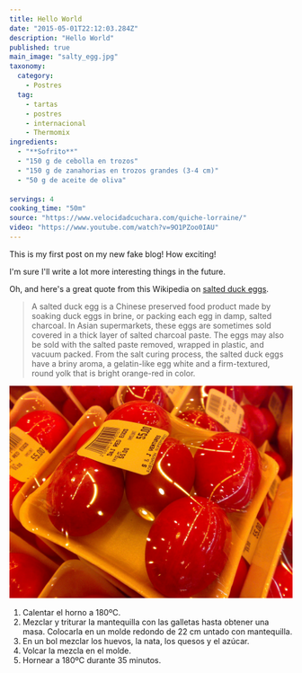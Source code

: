 ```yaml
---
title: Hello World
date: "2015-05-01T22:12:03.284Z"
description: "Hello World"
published: true
main_image: "salty_egg.jpg"
taxonomy:
  category:
    - Postres
  tag:
    - tartas
    - postres
    - internacional
    - Thermomix
ingredients:
  - "**Sofrito**"
  - "150 g de cebolla en trozos"
  - "150 g de zanahorias en trozos grandes (3-4 cm)"
  - "50 g de aceite de oliva"

servings: 4
cooking_time: "50m"
source: "https://www.velocidadcuchara.com/quiche-lorraine/"
video: "https://www.youtube.com/watch?v=9O1PZoo0IAU"
---
```


This is my first post on my new fake blog! How exciting!

I'm sure I'll write a lot more interesting things in the future.

Oh, and here's a great quote from this Wikipedia on
[salted duck eggs](https://en.wikipedia.org/wiki/Salted_duck_egg).

> A salted duck egg is a Chinese preserved food product made by soaking duck
> eggs in brine, or packing each egg in damp, salted charcoal. In Asian
> supermarkets, these eggs are sometimes sold covered in a thick layer of salted
> charcoal paste. The eggs may also be sold with the salted paste removed,
> wrapped in plastic, and vacuum packed. From the salt curing process, the
> salted duck eggs have a briny aroma, a gelatin-like egg white and a
> firm-textured, round yolk that is bright orange-red in color.

![Chinese Salty Egg](./salty_egg.jpg)

1. Calentar el horno a 180ºC.
2. Mezclar y triturar la mantequilla con las galletas hasta obtener una masa. Colocarla en un molde redondo de 22 cm untado con mantequilla.
3. En un bol mezclar los huevos, la nata, los quesos y el azúcar.
4. Volcar la mezcla en el molde.
5. Hornear a 180ºC durante 35 minutos.
